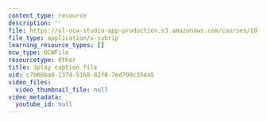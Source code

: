 ```yaml
---
content_type: resource
description: ''
file: https://ol-ocw-studio-app-production.s3.amazonaws.com/courses/18-03sc-differential-equations-fall-2011/c7b66ba01374516882f07ed700c35ea5_sn3orkHWqUQ.vtt
file_type: application/x-subrip
learning_resource_types: []
ocw_type: OCWFile
resourcetype: Other
title: 3play caption file
uid: c7b66ba0-1374-5168-82f0-7ed700c35ea5
video_files:
  video_thumbnail_file: null
video_metadata:
  youtube_id: null
---
```

